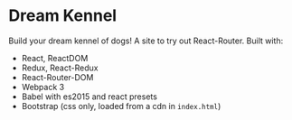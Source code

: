 # Dream Kennel

Build your dream kennel of dogs! A site to try out React-Router. Built with:

- React, ReactDOM
- Redux, React-Redux
- React-Router-DOM
- Webpack 3
- Babel with es2015 and react presets
- Bootstrap (css only, loaded from a cdn in `index.html`)